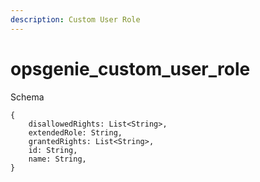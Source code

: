 ```yaml
---
description: Custom User Role
---
```


# opsgenie_custom_user_role

Schema
```
{
	disallowedRights: List<String>,
	extendedRole: String,
	grantedRights: List<String>,
	id: String,
	name: String,
}
```
